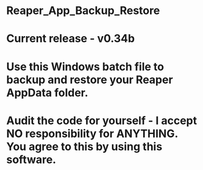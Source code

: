 # Reaper_App_Backup_Restore
# Current release - v0.34b
#
#
#
#
# Use this Windows batch file to backup and restore your Reaper AppData folder.
# Audit the code for yourself - I accept NO responsibility for ANYTHING. You agree to this by using this software.

